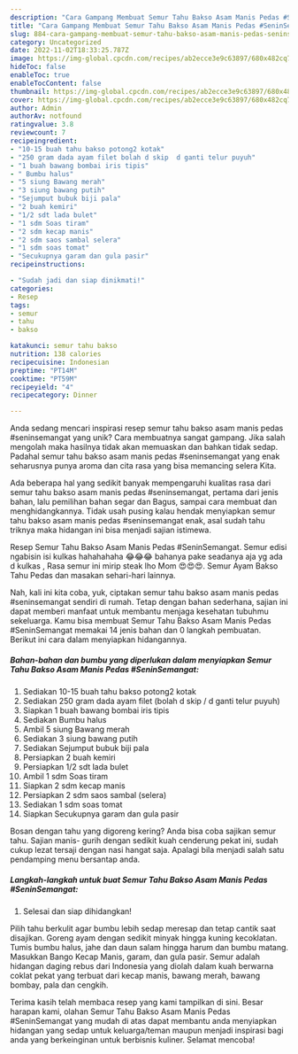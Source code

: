 ```yaml
---
description: "Cara Gampang Membuat Semur Tahu Bakso Asam Manis Pedas #SeninSemangat yang Mantap"
title: "Cara Gampang Membuat Semur Tahu Bakso Asam Manis Pedas #SeninSemangat yang Mantap"
slug: 884-cara-gampang-membuat-semur-tahu-bakso-asam-manis-pedas-seninsemangat-yang-mantap
category: Uncategorized
date: 2022-11-02T18:33:25.787Z
image: https://img-global.cpcdn.com/recipes/ab2ecce3e9c63897/680x482cq70/semur-tahu-bakso-asam-manis-pedas-seninsemangat-foto-resep-utama.jpg
hideToc: false
enableToc: true
enableTocContent: false
thumbnail: https://img-global.cpcdn.com/recipes/ab2ecce3e9c63897/680x482cq70/semur-tahu-bakso-asam-manis-pedas-seninsemangat-foto-resep-utama.jpg
cover: https://img-global.cpcdn.com/recipes/ab2ecce3e9c63897/680x482cq70/semur-tahu-bakso-asam-manis-pedas-seninsemangat-foto-resep-utama.jpg
author: Admin
authorAv: notfound
ratingvalue: 3.8
reviewcount: 7
recipeingredient:
- "10-15 buah tahu bakso potong2 kotak"
- "250 gram dada ayam filet bolah d skip  d ganti telur puyuh"
- "1 buah bawang bombai iris tipis"
- " Bumbu halus"
- "5 siung Bawang merah"
- "3 siung bawang putih"
- "Sejumput bubuk biji pala"
- "2 buah kemiri"
- "1/2 sdt lada bulet"
- "1 sdm Soas tiram"
- "2 sdm kecap manis"
- "2 sdm saos sambal selera"
- "1 sdm soas tomat"
- "Secukupnya garam dan gula pasir"
recipeinstructions:

- "Sudah jadi dan siap dinikmati!"
categories:
- Resep
tags:
- semur
- tahu
- bakso

katakunci: semur tahu bakso 
nutrition: 138 calories
recipecuisine: Indonesian
preptime: "PT14M"
cooktime: "PT59M"
recipeyield: "4"
recipecategory: Dinner

---
```





Anda sedang mencari inspirasi resep semur tahu bakso asam manis pedas #seninsemangat yang unik? Cara membuatnya sangat gampang. Jika salah mengolah maka hasilnya tidak akan memuaskan dan bahkan tidak sedap. Padahal semur tahu bakso asam manis pedas #seninsemangat yang enak seharusnya punya aroma dan cita rasa yang bisa memancing selera Kita.





Ada beberapa hal yang sedikit banyak mempengaruhi kualitas rasa dari semur tahu bakso asam manis pedas #seninsemangat, pertama dari jenis bahan, lalu pemilihan bahan segar dan Bagus, sampai cara membuat dan menghidangkannya. Tidak usah pusing kalau hendak menyiapkan semur tahu bakso asam manis pedas #seninsemangat enak,      asal sudah tahu triknya maka hidangan ini bisa menjadi sajian istimewa.














Resep Semur Tahu Bakso Asam Manis Pedas #SeninSemangat. Semur edisi ngabisin isi kulkas hahahahaha 😂😂😂 bahanya pake seadanya aja yg ada d kulkas , Rasa semur ini mirip steak lho Mom 😍😍😍. Semur Ayam Bakso Tahu Pedas dan masakan sehari-hari lainnya.






Nah, kali ini kita coba, yuk, ciptakan semur tahu bakso asam manis pedas #seninsemangat sendiri di rumah. Tetap dengan bahan sederhana, sajian ini dapat memberi manfaat untuk membantu menjaga kesehatan tubuhmu sekeluarga. Kamu bisa membuat Semur Tahu Bakso Asam Manis Pedas #SeninSemangat memakai 14 jenis bahan dan 0 langkah pembuatan. Berikut ini cara dalam menyiapkan hidangannya.

<!--inarticleads1-->

##### Bahan-bahan dan bumbu yang diperlukan dalam menyiapkan Semur Tahu Bakso Asam Manis Pedas #SeninSemangat:

1. Sediakan 10-15 buah tahu bakso potong2 kotak
1. Sediakan 250 gram dada ayam filet (bolah d skip / d ganti telur puyuh)
1. Siapkan 1 buah bawang bombai iris tipis
1. Sediakan  Bumbu halus
1. Ambil 5 siung Bawang merah
1. Sediakan 3 siung bawang putih
1. Sediakan Sejumput bubuk biji pala
1. Persiapkan 2 buah kemiri
1. Persiapkan 1/2 sdt lada bulet
1. Ambil 1 sdm Soas tiram
1. Siapkan 2 sdm kecap manis
1. Persiapkan 2 sdm saos sambal (selera)
1. Sediakan 1 sdm soas tomat
1. Siapkan Secukupnya garam dan gula pasir


Bosan dengan tahu yang digoreng kering? Anda bisa coba sajikan semur tahu. Sajian manis- gurih dengan sedikit kuah cenderung pekat ini, sudah cukup lezat tersaji dengan nasi hangat saja. Apalagi bila menjadi salah satu pendamping menu bersantap anda. 

<!--inarticleads2-->

##### Langkah-langkah untuk buat Semur Tahu Bakso Asam Manis Pedas #SeninSemangat:


1. Selesai dan siap dihidangkan!

Pilih tahu berkulit agar bumbu lebih sedap meresap dan tetap cantik saat disajikan. Goreng ayam dengan sedikit minyak hingga kuning kecoklatan. Tumis bumbu halus, jahe dan daun salam hingga harum dan bumbu matang. Masukkan Bango Kecap Manis, garam, dan gula pasir. Semur adalah hidangan daging rebus dari Indonesia yang diolah dalam kuah berwarna coklat pekat yang terbuat dari kecap manis, bawang merah, bawang bombay, pala dan cengkih. 

Terima kasih telah membaca resep yang kami tampilkan di sini. Besar harapan kami, olahan Semur Tahu Bakso Asam Manis Pedas #SeninSemangat yang mudah di atas dapat membantu anda menyiapkan hidangan yang sedap untuk keluarga/teman maupun menjadi inspirasi bagi anda yang berkeinginan untuk berbisnis kuliner. Selamat mencoba!
